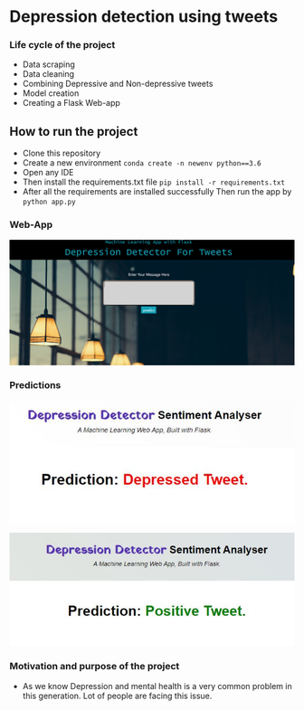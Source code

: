 # Depression detection using tweets

### Life cycle of the project

- Data scraping
- Data cleaning 
- Combining Depressive and Non-depressive tweets
- Model creation
- Creating a Flask Web-app

## How to run the project 

- Clone this repository
- Create a new environment 
`conda create -n newenv python==3.6`
- Open any IDE
- Then install the requirements.txt file 
`pip install -r requirements.txt`
- After all the requirements are installed successfully Then run the app by
`python app.py`

### Web-App
![alt text](https://github.com/yuvraj123-verma/Depression-detection-using-NLP/blob/main/Screenshot%202022-01-22%20025744.png)

### Predictions

![alt text](https://github.com/Jvdboss7/Depression/blob/master/Capture12.jpg)

![alt text](https://github.com/Jvdboss7/Depression/blob/master/Capture13.JPG)

### Motivation and purpose of the project 
- As we know Depression and mental health is a very common problem in this generation.  Lot of people are facing this issue. 

